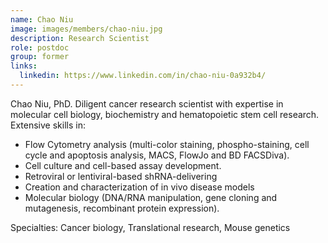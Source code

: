 ```yaml
---
name: Chao Niu
image: images/members/chao-niu.jpg
description: Research Scientist
role: postdoc
group: former
links:
  linkedin: https://www.linkedin.com/in/chao-niu-0a932b4/
---
```

Chao Niu, PhD.
Diligent cancer research scientist with expertise in molecular cell biology, biochemistry and hematopoietic stem cell research.
 Extensive skills in:
 * Flow Cytometry analysis (multi-color staining, phospho-staining, cell cycle and apoptosis analysis, MACS, FlowJo and BD FACSDiva). 
 * Cell culture and cell-based assay development.
 * Retroviral or lentiviral-based shRNA-delivering 
 * Creation and characterization of in vivo disease models
 * Molecular biology (DNA/RNA manipulation, gene cloning and mutagenesis, recombinant protein expression).

 Specialties: Cancer biology, Translational research, Mouse genetics
